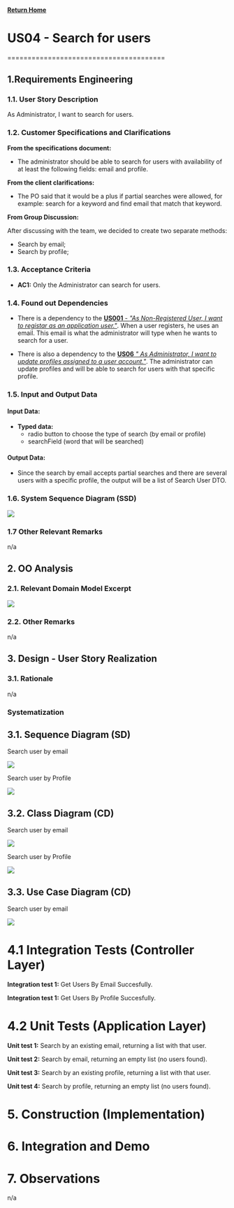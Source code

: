 #### [Return Home](/docs/README.md)
# US04 - Search for users
=======================================


## **1.Requirements Engineering**

### **1.1. User Story Description**

As Administrator, I want to search for users.

### **1.2. Customer Specifications and Clarifications** 
    
**From the specifications document:**

- The administrator should be able to search for users with availability of at least the following fields: email and profile.

**From the client clarifications:**
  
- The PO said that it would be a plus if partial searches were allowed, for example: search for a keyword and find email that match that keyword.

**From Group Discussion:**

After discussing with the team, we decided to create two separate methods:
- Search by email;
- Search by profile;
    

### **1.3. Acceptance Criteria**

* **AC1:** Only the Administrator can search for users.

### **1.4. Found out Dependencies**

* There is a dependency to the [**US001** - *"As Non-Registered User, I want to registar as an application user."*](/docs/sprint-A/US001). When a user registers, he uses an email. This email is what the administrator will type when he wants to search for a user.

* There is also a dependency to the [**US06**  *" As Administrator, I want to update profiles assigned to a user account."*](/docs/sprint-A/US06). The administrator can update profiles and will be able to search for users with that specific profile.



### **1.5. Input and Output Data**

#### **Input Data:**

* **Typed data:**
  - radio button to choose the type of search (by email or profile)
  - searchField (word that will be searched)
   
#### **Output Data:**

- Since the search by email accepts partial searches and there are several users with a specific profile, the output will be a list of Search User DTO.

### 1.6. System Sequence Diagram (SSD)


![](./img/SSD.JPG)



### 1.7 Other Relevant Remarks
n/a



## 2. OO Analysis

### 2.1. Relevant Domain Model Excerpt 

![](./img/MD.PNG)

### 2.2. Other Remarks
n/a

## 3. Design - User Story Realization 

### 3.1. Rationale

n/a


### Systematization ##

## 3.1. Sequence Diagram (SD)

Search user by email

![](./img/SDEmail.JPG)

Search user by Profile

![](./img/SDProfile.JPG)


## 3.2. Class Diagram (CD)

Search user by email

![](./img/ClassDiagramEmail.JPG)

Search user by Profile

![](./img/ClassDiagramProfile.JPG)

## 3.3. Use Case Diagram (CD)

Search user by email

![](./img/UseCaseDiagram.JPG)

# 4.1 Integration Tests (Controller Layer)

**Integration test 1:** Get Users By Email Succesfully.

**Integration test 1:** Get Users By Profile Succesfully.

# 4.2 Unit Tests (Application Layer)

**Unit test 1:** Search by an existing email, returning a list with that user.

**Unit test 2:** Search by email, returning an empty list (no users found).

**Unit test 3:** Search by an existing profile, returning a list with that user.

**Unit test 4:** Search by profile, returning an empty list (no users found).

# 5. Construction (Implementation)

# 6. Integration and Demo

# 7. Observations

n/a


